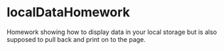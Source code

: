 # localDataHomework
 Homework showing how to display data in your local storage but is also supposed to pull back and print on to the page.
